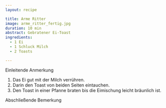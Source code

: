 ```yaml
---
layout: recipe

title: Arme Ritter
image: arme_ritter_fertig.jpg
duration: 10 min
abstract: Gebratener Ei-Toast
ingredients:
  - 1 Ei
  - 1 Schluck Milch
  - 2 Toasts

---
```


Einleitende Anmerkung

1. Das Ei gut mit der Milch verrühren.
2. Darin den Toast von beiden Seiten eintauchen.
3. Den Toast in einer Pfanne braten bis die Eimischung leicht bräunlich ist.

Abschließende Bemerkung